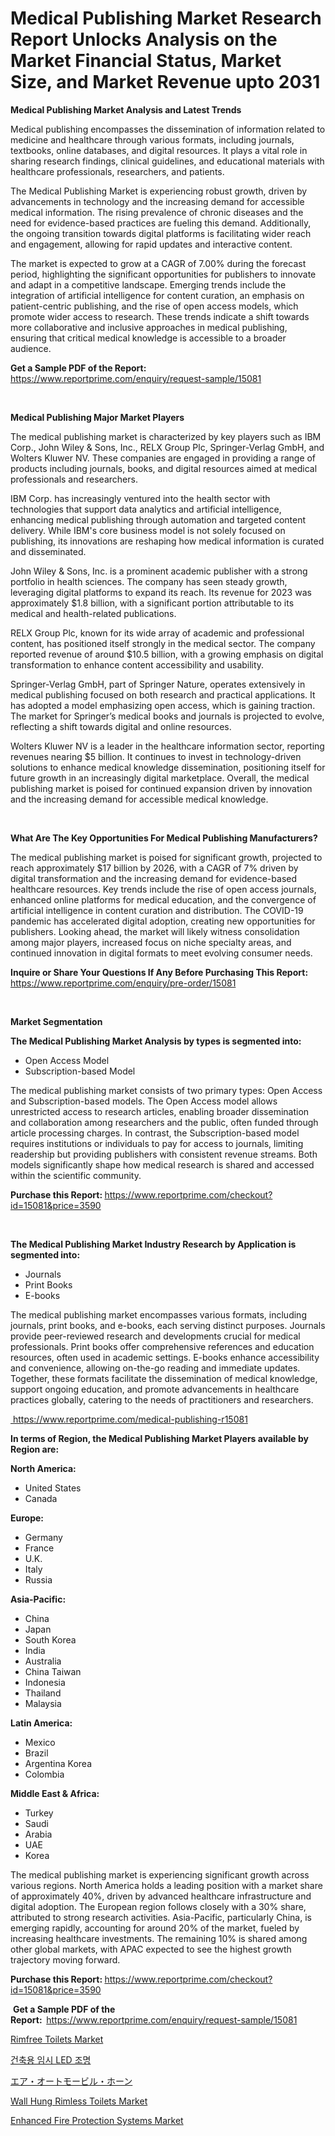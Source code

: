 <p><h1>Medical Publishing Market Research Report Unlocks Analysis on the Market Financial Status, Market Size, and Market Revenue upto 2031</h1></p><p><strong>Medical Publishing Market Analysis and Latest Trends</strong></p>
<p><p>Medical publishing encompasses the dissemination of information related to medicine and healthcare through various formats, including journals, textbooks, online databases, and digital resources. It plays a vital role in sharing research findings, clinical guidelines, and educational materials with healthcare professionals, researchers, and patients.</p><p>The Medical Publishing Market is experiencing robust growth, driven by advancements in technology and the increasing demand for accessible medical information. The rising prevalence of chronic diseases and the need for evidence-based practices are fueling this demand. Additionally, the ongoing transition towards digital platforms is facilitating wider reach and engagement, allowing for rapid updates and interactive content.</p><p>The market is expected to grow at a CAGR of 7.00% during the forecast period, highlighting the significant opportunities for publishers to innovate and adapt in a competitive landscape. Emerging trends include the integration of artificial intelligence for content curation, an emphasis on patient-centric publishing, and the rise of open access models, which promote wider access to research. These trends indicate a shift towards more collaborative and inclusive approaches in medical publishing, ensuring that critical medical knowledge is accessible to a broader audience.</p></p>
<p><strong>Get a Sample PDF of the Report:&nbsp;</strong> <a href="https://www.reportprime.com/enquiry/request-sample/15081">https://www.reportprime.com/enquiry/request-sample/15081</a></p>
<p>&nbsp;</p>
<p><strong>Medical Publishing Major Market Players</strong></p>
<p><p>The medical publishing market is characterized by key players such as IBM Corp., John Wiley & Sons, Inc., RELX Group Plc, Springer-Verlag GmbH, and Wolters Kluwer NV. These companies are engaged in providing a range of products including journals, books, and digital resources aimed at medical professionals and researchers.</p><p>IBM Corp. has increasingly ventured into the health sector with technologies that support data analytics and artificial intelligence, enhancing medical publishing through automation and targeted content delivery. While IBM's core business model is not solely focused on publishing, its innovations are reshaping how medical information is curated and disseminated.</p><p>John Wiley & Sons, Inc. is a prominent academic publisher with a strong portfolio in health sciences. The company has seen steady growth, leveraging digital platforms to expand its reach. Its revenue for 2023 was approximately $1.8 billion, with a significant portion attributable to its medical and health-related publications.</p><p>RELX Group Plc, known for its wide array of academic and professional content, has positioned itself strongly in the medical sector. The company reported revenue of around $10.5 billion, with a growing emphasis on digital transformation to enhance content accessibility and usability.</p><p>Springer-Verlag GmbH, part of Springer Nature, operates extensively in medical publishing focused on both research and practical applications. It has adopted a model emphasizing open access, which is gaining traction. The market for Springer’s medical books and journals is projected to evolve, reflecting a shift towards digital and online resources.</p><p>Wolters Kluwer NV is a leader in the healthcare information sector, reporting revenues nearing $5 billion. It continues to invest in technology-driven solutions to enhance medical knowledge dissemination, positioning itself for future growth in an increasingly digital marketplace. Overall, the medical publishing market is poised for continued expansion driven by innovation and the increasing demand for accessible medical knowledge.</p></p>
<p>&nbsp;</p>
<p><strong>What Are The Key Opportunities For Medical Publishing Manufacturers?</strong></p>
<p><p>The medical publishing market is poised for significant growth, projected to reach approximately $17 billion by 2026, with a CAGR of 7% driven by digital transformation and the increasing demand for evidence-based healthcare resources. Key trends include the rise of open access journals, enhanced online platforms for medical education, and the convergence of artificial intelligence in content curation and distribution. The COVID-19 pandemic has accelerated digital adoption, creating new opportunities for publishers. Looking ahead, the market will likely witness consolidation among major players, increased focus on niche specialty areas, and continued innovation in digital formats to meet evolving consumer needs.</p></p>
<p><strong>Inquire or Share Your Questions If Any Before Purchasing This Report:</strong> <a href="https://www.reportprime.com/enquiry/pre-order/15081">https://www.reportprime.com/enquiry/pre-order/15081</a></p>
<p>&nbsp;</p>
<p><strong>Market Segmentation</strong></p>
<p><strong>The Medical Publishing Market Analysis by types is segmented into:</strong></p>
<p><ul><li>Open Access Model</li><li>Subscription-based Model</li></ul></p>
<p><p>The medical publishing market consists of two primary types: Open Access and Subscription-based models. The Open Access model allows unrestricted access to research articles, enabling broader dissemination and collaboration among researchers and the public, often funded through article processing charges. In contrast, the Subscription-based model requires institutions or individuals to pay for access to journals, limiting readership but providing publishers with consistent revenue streams. Both models significantly shape how medical research is shared and accessed within the scientific community.</p></p>
<p><strong>Purchase this Report:&nbsp;</strong><a href="https://www.reportprime.com/checkout?id=15081&price=3590">https://www.reportprime.com/checkout?id=15081&price=3590</a></p>
<p>&nbsp;</p>
<p><strong>The Medical Publishing Market Industry Research by Application is segmented into:</strong></p>
<p><ul><li>Journals</li><li>Print Books</li><li>E-books</li></ul></p>
<p><p>The medical publishing market encompasses various formats, including journals, print books, and e-books, each serving distinct purposes. Journals provide peer-reviewed research and developments crucial for medical professionals. Print books offer comprehensive references and education resources, often used in academic settings. E-books enhance accessibility and convenience, allowing on-the-go reading and immediate updates. Together, these formats facilitate the dissemination of medical knowledge, support ongoing education, and promote advancements in healthcare practices globally, catering to the needs of practitioners and researchers.</p></p>
<p><a href="https://www.reportprime.com/medical-publishing-r15081">&nbsp;https://www.reportprime.com/medical-publishing-r15081</a></p>
<p><strong>In terms of Region, the Medical Publishing Market Players available by Region are:</strong></p>
<p>
    <p> <strong> North America: </strong>
        <ul>
            <li>United States</li>
            <li>Canada</li>
        </ul>
        </p> 
    <p> <strong> Europe: </strong>
        <ul>
            <li>Germany</li>
            <li>France</li>
            <li>U.K.</li>
            <li>Italy</li>
            <li>Russia</li>
        </ul>
        </p> 
    <p> <strong> Asia-Pacific: </strong>
        <ul>
            <li>China</li>
            <li>Japan</li>
            <li>South Korea</li>
            <li>India</li>
            <li>Australia</li>
            <li>China Taiwan</li>
            <li>Indonesia</li>
            <li>Thailand</li>
            <li>Malaysia</li>
        </ul>
        </p> 
    <p> <strong> Latin America: </strong>
        <ul>
            <li>Mexico</li>
            <li>Brazil</li>
            <li>Argentina Korea</li>
            <li>Colombia</li>
        </ul>
        </p> 
    <p> <strong> Middle East & Africa: </strong>
        <ul>
            <li>Turkey</li>
            <li>Saudi</li>
            <li>Arabia</li>
            <li>UAE</li>
            <li>Korea</li>
        </ul>
    </p>
    </p>
<p><p>The medical publishing market is experiencing significant growth across various regions. North America holds a leading position with a market share of approximately 40%, driven by advanced healthcare infrastructure and digital adoption. The European region follows closely with a 30% share, attributed to strong research activities. Asia-Pacific, particularly China, is emerging rapidly, accounting for around 20% of the market, fueled by increasing healthcare investments. The remaining 10% is shared among other global markets, with APAC expected to see the highest growth trajectory moving forward.</p></p>
<p><strong>Purchase this Report: </strong><a href="https://www.reportprime.com/checkout?id=15081&price=3590">https://www.reportprime.com/checkout?id=15081&price=3590</a></p>
<p>&nbsp;<strong>Get a Sample PDF of the Report:&nbsp;&nbsp;</strong><a href="https://www.reportprime.com/enquiry/request-sample/15081">https://www.reportprime.com/enquiry/request-sample/15081</a></p>
<p><strong></strong></p>
<p><p><a href="https://medium.com/@luke.russell779/the-global-rimfree-toilets-market-is-expected-to-witness-a-compound-annual-growth-rate-cagr-of-0202227602aa">Rimfree Toilets Market</a></p><p><a href="https://medium.com/@daniamha96_85754/construction-temporary-led-lighting-market-%EC%9D%98-%EA%B8%80%EB%A1%9C%EB%B2%8C-%EC%8B%9C%EC%9E%A5-%EA%B0%9C%EC%9A%94%EB%8A%94-%EC%A0%84-%EC%84%B8%EA%B3%84-%EB%B0%8F-%EC%A3%BC%EC%9A%94-%EC%8B%9C%EC%9E%A5%EC%9D%98-%EC%82%B0%EC%97%85%EC%97%90-%EC%98%81%ED%96%A5%EC%9D%84-%EB%AF%B8%EC%B9%98%EB%8A%94-%EC%A3%BC%EC%9A%94-%ED%8A%B8%EB%A0%8C%EB%93%9C%EC%97%90-%EB%8C%80%ED%95%9C-%EB%8F%85%ED%8A%B9%ED%95%9C-604f00d63607">건축용 임시 LED 조명</a></p><p><a href="https://medium.com/@cassianlinzjx/air-automobile-horn-market-%E3%81%AF-%E3%82%B3%E3%82%B9%E3%83%88%E7%AE%A1%E7%90%86%E3%81%A8%E5%8A%B9%E7%8E%87%E5%90%91%E4%B8%8A%E3%82%92%E5%84%AA%E5%85%88%E3%81%97%E3%81%BE%E3%81%99-%E3%81%95%E3%82%89%E3%81%AB-%E5%A0%B1%E5%91%8A%E6%9B%B8%E3%81%AF%E5%B8%82%E5%A0%B4%E3%81%AE%E9%9C%80%E8%A6%81%E9%9D%A2%E3%81%A8%E4%BE%9B%E7%B5%A6%E9%9D%A2%E3%81%AE%E4%B8%A1%E6%96%B9%E3%82%92%E3%82%AB%E3%83%90%E3%83%BC%E3%81%97%E3%81%A6%E3%81%84%E3%81%BE%E3%81%99-air-automobile-horn-0373e136ebfa">エア・オートモービル・ホーン</a></p><p><a href="https://medium.com/@luke.russell779/the-wall-hung-rimless-toilets-market-has-grown-significantly-as-a-result-of-several-important-505ce5a88d15">Wall Hung Rimless Toilets Market</a></p><p><a href="https://www.linkedin.com/pulse/enhanced-fire-protection-systems-industry-analysis-d5lbc?trackingId=UsUDN75QTJOkFAFVaUDiWg%3D%3D">Enhanced Fire Protection Systems Market</a></p></p>